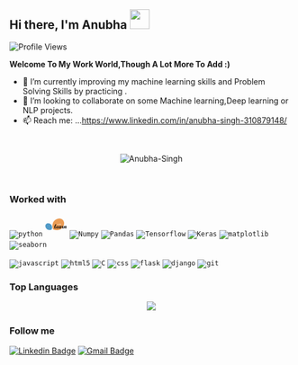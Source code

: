 ## Hi there, I'm Anubha <img src="https://raw.githubusercontent.com/TheDudeThatCode/TheDudeThatCode/master/Assets/Hi.gif" width=35 height=35>

![Profile Views](https://komarev.com/ghpvc/?username=Anubha-Singh&style=flat-square)


**Welcome To My Work World,Though A Lot More To Add :)**
- 🔭 I’m currently improving my machine learning skills and Problem Solving Skills by practicing .
- 👯 I’m looking to collaborate on some Machine learning,Deep learning or NLP projects.
- 📫 Reach me: ...https://www.linkedin.com/in/anubha-singh-310879148/
<br/>

<p align="center"> <img src="https://github-readme-stats.vercel.app/api?username=Anubha-Singh&show_icons=true" alt="Anubha-Singh" /> </p>
<br/>

### Worked with 

<code><img height="40" src="https://devicons.github.io/devicon/devicon.git/icons/python/python-original.svg" title="python"></code>
<code><img height="40" src="https://raw.githubusercontent.com/github/explore/80688e429a7d4ef2fca1e82350fe8e3517d3494d/topics/scikit-learn/scikit-learn.png" title="sklearn"></code>
<code><img height="40" src="https://github.com/valohai/ml-logos/blob/master/numpy-simple.svg" title="Numpy"></code>
<code><img height="40" src="https://github.com/valohai/ml-logos/blob/master/pandas.svg" title ="Pandas"></code>
<code><img height="40" src="https://github.com/valohai/ml-logos/blob/master/tensorflow-text.svg" title ="Tensorflow"></code>
<code><img height="40" src="https://github.com/valohai/ml-logos/blob/master/keras.svg" title ="Keras"></code>
<code><img height="40" src="https://matplotlib.org/_static/logo2.svg" title="matplotlib"></code>
<code><img height="40" src="https://github.com/mwaskom/seaborn/blob/master/doc/_static/logo-wide-lightbg.svg" title="seaborn"></code>

<code><img height="40" src="https://devicons.github.io/devicon/devicon.git/icons/javascript/javascript-original.svg" title="javascript"></code>
<code><img height="40" src="https://devicons.github.io/devicon/devicon.git/icons/html5/html5-original-wordmark.svg" title="html5"></code>
<code><img height="40" src="https://devicons.github.io/devicon/devicon.git/icons/c/c-original.svg" title="C"></code>
<code><img height="40" src="https://devicons.github.io/devicon/devicon.git/icons/css3/css3-original-wordmark.svg" title="css"></code>
<code><img height="40" src="https://www.vectorlogo.zone/logos/pocoo_flask/pocoo_flask-icon.svg" title="flask"></code>
<code><img height="40" src="https://devicons.github.io/devicon/devicon.git/icons/django/django-original.svg" title="django"></code>
<code><img height="40" src="https://www.vectorlogo.zone/logos/git-scm/git-scm-icon.svg" title="git"></code>


### Top Languages

<p align="center">
<a href = "https://github.com/kishan0725">
  <img src="https://github-readme-stats-aj8vj7k8x.vercel.app/api/top-langs/?username=Anubha-Singh&layout=compact&title_color=ffc857&icon_color=8ac926&text_color=daf7dc&bg_color=151515&card_width=400">
</a>
</p>


### Follow me

[![Linkedin Badge](https://img.shields.io/badge/-Anubha%20Singh-blue?style=flat-circle&logo=Linkedin&logoColor=white&link=https://www.linkedin.com/in/anubha-singh-310879148/)](https://www.linkedin.com/in/anubha-singh-310879148/)
[![Gmail Badge](https://img.shields.io/badge/-@AnubhaSingh-d54b3d?style=flat-circle&labelColor=d54b3d&logo=gmail&logoColor=white&link=mailto:anubhabit687@gmail.com)](mailto:anubhabit687@gmail.com)
